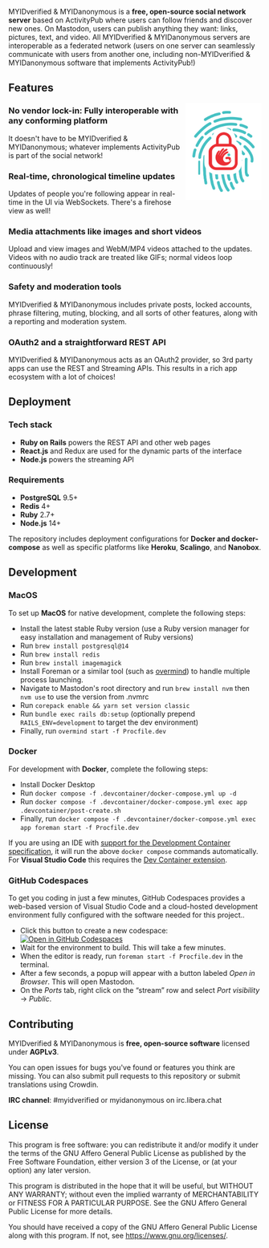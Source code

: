 

MYIDverified & MYIDanonymous is a **free, open-source social network server** based on ActivityPub where users can follow friends and discover new ones. On Mastodon, users can publish anything they want: links, pictures, text, and video. All MYIDverified & MYIDanonymous servers are interoperable as a federated network (users on one server can seamlessly communicate with users from another one, including non-MYIDverified & MYIDanonymous software that implements ActivityPub!)





## Features

<img src="/app/javascript/images/elephant_ui_working.svg?raw=true" align="right" width="30%" />

### No vendor lock-in: Fully interoperable with any conforming platform

It doesn't have to be MYIDverified & MYIDanonymous; whatever implements ActivityPub is part of the social network! 
### Real-time, chronological timeline updates

Updates of people you're following appear in real-time in the UI via WebSockets. There's a firehose view as well!

### Media attachments like images and short videos

Upload and view images and WebM/MP4 videos attached to the updates. Videos with no audio track are treated like GIFs; normal videos loop continuously!

### Safety and moderation tools

MYIDverified & MYIDanonymous includes private posts, locked accounts, phrase filtering, muting, blocking, and all sorts of other features, along with a reporting and moderation system. 

### OAuth2 and a straightforward REST API

MYIDverified & MYIDanonymous acts as an OAuth2 provider, so 3rd party apps can use the REST and Streaming APIs. This results in a rich app ecosystem with a lot of choices!

## Deployment

### Tech stack

- **Ruby on Rails** powers the REST API and other web pages
- **React.js** and Redux are used for the dynamic parts of the interface
- **Node.js** powers the streaming API

### Requirements

- **PostgreSQL** 9.5+
- **Redis** 4+
- **Ruby** 2.7+
- **Node.js** 14+

The repository includes deployment configurations for **Docker and docker-compose** as well as specific platforms like **Heroku**, **Scalingo**, and **Nanobox**. 

## Development


### MacOS

To set up **MacOS** for native development, complete the following steps:

- Install the latest stable Ruby version (use a Ruby version manager for easy installation and management of Ruby versions)
- Run `brew install postgresql@14`
- Run `brew install redis`
- Run `brew install imagemagick`
- Install Foreman or a similar tool (such as [overmind](https://github.com/DarthSim/overmind)) to handle multiple process launching.
- Navigate to Mastodon's root directory and run `brew install nvm` then `nvm use` to use the version from .nvmrc
- Run `corepack enable && yarn set version classic`
- Run `bundle exec rails db:setup` (optionally prepend `RAILS_ENV=development` to target the dev environment)
- Finally, run `overmind start -f Procfile.dev`

### Docker

For development with **Docker**, complete the following steps:

- Install Docker Desktop
- Run `docker compose -f .devcontainer/docker-compose.yml up -d`
- Run `docker compose -f .devcontainer/docker-compose.yml exec app .devcontainer/post-create.sh`
- Finally, run `docker compose -f .devcontainer/docker-compose.yml exec app foreman start -f Procfile.dev`

If you are using an IDE with [support for the Development Container specification](https://containers.dev/supporting), it will run the above `docker compose` commands automatically. For **Visual Studio Code** this requires the [Dev Container extension](https://containers.dev/supporting#dev-containers).

### GitHub Codespaces

To get you coding in just a few minutes, GitHub Codespaces provides a web-based version of Visual Studio Code and a cloud-hosted development environment fully configured with the software needed for this project..

- Click this button to create a new codespace:<br>
  [![Open in GitHub Codespaces](https://github.com/codespaces/badge.svg)](https://github.com/codespaces/new?hide_repo_select=true&ref=main&repo=52281283&devcontainer_path=.devcontainer%2Fcodespaces%2Fdevcontainer.json)
- Wait for the environment to build. This will take a few minutes.
- When the editor is ready, run `foreman start -f Procfile.dev` in the terminal.
- After a few seconds, a popup will appear with a button labeled _Open in Browser_. This will open Mastodon.
- On the _Ports_ tab, right click on the “stream” row and select _Port visibility_ → _Public_.

## Contributing

MYIDverified & MYIDanonymous is **free, open-source software** licensed under **AGPLv3**.

You can open issues for bugs you've found or features you think are missing. You can also submit pull requests to this repository or submit translations using Crowdin. 

**IRC channel**: #myidverified or myidanonymous on irc.libera.chat

## License


This program is free software: you can redistribute it and/or modify it under the terms of the GNU Affero General Public License as published by the Free Software Foundation, either version 3 of the License, or (at your option) any later version.

This program is distributed in the hope that it will be useful, but WITHOUT ANY WARRANTY; without even the implied warranty of MERCHANTABILITY or FITNESS FOR A PARTICULAR PURPOSE. See the GNU Affero General Public License for more details.

You should have received a copy of the GNU Affero General Public License along with this program. If not, see <https://www.gnu.org/licenses/>.
